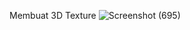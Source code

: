 Membuat 3D Texture
![Screenshot (695)](https://github.com/user-attachments/assets/37de1bc4-0ff8-4d57-8987-93d8f281e84e)

